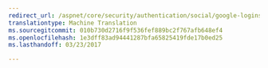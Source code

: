 ```yaml
---
redirect_url: /aspnet/core/security/authentication/social/google-logins
translationtype: Machine Translation
ms.sourcegitcommit: 010b730d2716f9f536fef889bc2f767afb648ef4
ms.openlocfilehash: 1e3dff83ad94441287bfa65825419fde17b0ed25
ms.lasthandoff: 03/23/2017

---
```


